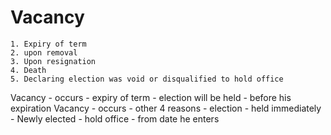 # Vacancy
	1. Expiry of term
	2. upon removal
	3. Upon resignation
	4. Death
	5. Declaring election was void or disqualified to hold office

Vacancy - occurs - expiry of term - election will be held - before his expiration
Vacancy - occurs - other  4 reasons - election - held immediately - Newly elected - hold office - from date he enters 


